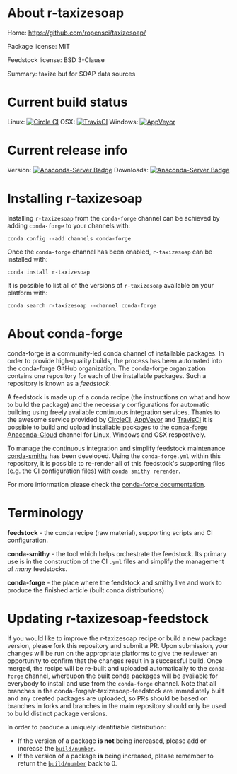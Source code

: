About r-taxizesoap
==================

Home: https://github.com/ropensci/taxizesoap/

Package license: MIT

Feedstock license: BSD 3-Clause

Summary: taxize but for SOAP data sources



Current build status
====================

Linux: [![Circle CI](https://circleci.com/gh/conda-forge/r-taxizesoap-feedstock.svg?style=shield)](https://circleci.com/gh/conda-forge/r-taxizesoap-feedstock)
OSX: [![TravisCI](https://travis-ci.org/conda-forge/r-taxizesoap-feedstock.svg?branch=master)](https://travis-ci.org/conda-forge/r-taxizesoap-feedstock)
Windows: [![AppVeyor](https://ci.appveyor.com/api/projects/status/github/conda-forge/r-taxizesoap-feedstock?svg=True)](https://ci.appveyor.com/project/conda-forge/r-taxizesoap-feedstock/branch/master)

Current release info
====================
Version: [![Anaconda-Server Badge](https://anaconda.org/conda-forge/r-taxizesoap/badges/version.svg)](https://anaconda.org/conda-forge/r-taxizesoap)
Downloads: [![Anaconda-Server Badge](https://anaconda.org/conda-forge/r-taxizesoap/badges/downloads.svg)](https://anaconda.org/conda-forge/r-taxizesoap)

Installing r-taxizesoap
=======================

Installing `r-taxizesoap` from the `conda-forge` channel can be achieved by adding `conda-forge` to your channels with:

```
conda config --add channels conda-forge
```

Once the `conda-forge` channel has been enabled, `r-taxizesoap` can be installed with:

```
conda install r-taxizesoap
```

It is possible to list all of the versions of `r-taxizesoap` available on your platform with:

```
conda search r-taxizesoap --channel conda-forge
```


About conda-forge
=================

conda-forge is a community-led conda channel of installable packages.
In order to provide high-quality builds, the process has been automated into the
conda-forge GitHub organization. The conda-forge organization contains one repository
for each of the installable packages. Such a repository is known as a *feedstock*.

A feedstock is made up of a conda recipe (the instructions on what and how to build
the package) and the necessary configurations for automatic building using freely
available continuous integration services. Thanks to the awesome service provided by
[CircleCI](https://circleci.com/), [AppVeyor](http://www.appveyor.com/)
and [TravisCI](https://travis-ci.org/) it is possible to build and upload installable
packages to the [conda-forge](https://anaconda.org/conda-forge)
[Anaconda-Cloud](http://docs.anaconda.org/) channel for Linux, Windows and OSX respectively.

To manage the continuous integration and simplify feedstock maintenance
[conda-smithy](http://github.com/conda-forge/conda-smithy) has been developed.
Using the ``conda-forge.yml`` within this repository, it is possible to re-render all of
this feedstock's supporting files (e.g. the CI configuration files) with ``conda smithy rerender``.

For more information please check the [conda-forge documentation](https://conda-forge.org/docs/).

Terminology
===========

**feedstock** - the conda recipe (raw material), supporting scripts and CI configuration.

**conda-smithy** - the tool which helps orchestrate the feedstock.
                   Its primary use is in the construction of the CI ``.yml`` files
                   and simplify the management of *many* feedstocks.

**conda-forge** - the place where the feedstock and smithy live and work to
                  produce the finished article (built conda distributions)


Updating r-taxizesoap-feedstock
===============================

If you would like to improve the r-taxizesoap recipe or build a new
package version, please fork this repository and submit a PR. Upon submission,
your changes will be run on the appropriate platforms to give the reviewer an
opportunity to confirm that the changes result in a successful build. Once
merged, the recipe will be re-built and uploaded automatically to the
`conda-forge` channel, whereupon the built conda packages will be available for
everybody to install and use from the `conda-forge` channel.
Note that all branches in the conda-forge/r-taxizesoap-feedstock are
immediately built and any created packages are uploaded, so PRs should be based
on branches in forks and branches in the main repository should only be used to
build distinct package versions.

In order to produce a uniquely identifiable distribution:
 * If the version of a package **is not** being increased, please add or increase
   the [``build/number``](http://conda.pydata.org/docs/building/meta-yaml.html#build-number-and-string).
 * If the version of a package **is** being increased, please remember to return
   the [``build/number``](http://conda.pydata.org/docs/building/meta-yaml.html#build-number-and-string)
   back to 0.
